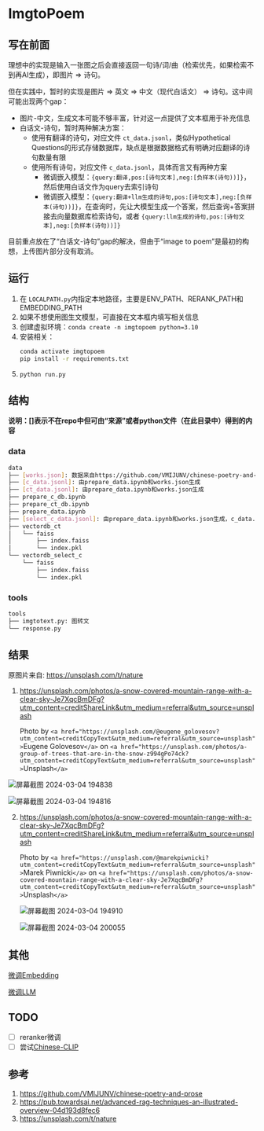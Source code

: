 # ImgtoPoem

## 写在前面

理想中的实现是输入一张图之后会直接返回一句诗/词/曲（检索优先，如果检索不到再AI生成），即图片 $\Rightarrow$ 诗句。

但在实践中，暂时的实现是图片 $\Rightarrow$ 英文 $\Rightarrow$ 中文（现代白话文） $\Rightarrow$ 诗句。这中间可能出现两个gap：

* 图片-中文，生成文本可能不够丰富，针对这一点提供了文本框用于补充信息
* 白话文-诗句，暂时两种解决方案：
  * 使用有翻译的诗句，对应文件 `ct_data.jsonl`，类似Hypothetical Questions的形式存储数据库，缺点是根据数据格式有明确对应翻译的诗句数量有限
  * 使用所有诗句，对应文件 `c_data.jsonl`，具体而言又有两种方案
    * 微调嵌入模型：`{query:翻译,pos:[诗句文本],neg:[负样本(诗句))]}`，然后使用白话文作为query去索引诗句
    * 微调嵌入模型：`{query:翻译+llm生成的诗句,pos:[诗句文本],neg:[负样本(诗句))]}`，在查询时，先让大模型生成一个答案，然后查询+答案拼接去向量数据库检索诗句，或者 `{query:llm生成的诗句,pos:[诗句文本],neg:[负样本(诗句))]}`

目前重点放在了“白话文-诗句”gap的解决，但由于“image to poem”是最初的构想，上传图片部分没有取消。

## 运行

1. 在 `LOCALPATH.py`内指定本地路径，主要是ENV_PATH、RERANK_PATH和EMBEDDING_PATH
2. 如果不想使用图生文模型，可直接在文本框内填写相关信息
3. 创建虚拟环境：`conda create -n imgtopoem python=3.10`
4. 安装相关：
   ```bash
   conda activate imgtopoem
   pip install -r requirements.txt
   ```
5. `python run.py`

## 结构

**说明：[]表示不在repo中但可由“来源”或者python文件（在此目录中）得到的内容**

### data

```bash
data
├── [works.json]: 数据来自https://github.com/VMIJUNV/chinese-poetry-and-prose
├── [c_data.jsonl]: 由prepare_data.ipynb和works.json生成
├── [ct_data.jsonl]: 由prepare_data.ipynb和works.json生成
├── prepare_c_db.ipynb
├── prepare_ct_db.ipynb
├── prepare_data.ipynb
├── [select_c_data.jsonl]: 由prepare_data.ipynb和works.json生成，c_data.jsonl的替代
├── vectordb_ct
│   └── faiss
│       ├── index.faiss
│       └── index.pkl
└── vectordb_select_c
    └── faiss
        ├── index.faiss
        └── index.pkl
```

### tools

```bash
tools
├── imgtotext.py: 图转文
└── response.py
```

## 结果

原图片来自: https://unsplash.com/t/nature

1. https://unsplash.com/photos/a-snow-covered-mountain-range-with-a-clear-sky-Je7XqcBmDFg?utm_content=creditShareLink&utm_medium=referral&utm_source=unsplash

   Photo by `<a href="https://unsplash.com/@eugene_golovesov?utm_content=creditCopyText&utm_medium=referral&utm_source=unsplash">`Eugene Golovesov`</a>` on `<a href="https://unsplash.com/photos/a-group-of-trees-that-are-in-the-snow-z994gPo74ck?utm_content=creditCopyText&utm_medium=referral&utm_source=unsplash">`Unsplash`</a>`

  ![屏幕截图 2024-03-04 194838](https://github.com/time1527/img-to-poem/assets/154412155/5370ad61-c04a-4760-9ed0-849497e3f12d)

  ![屏幕截图 2024-03-04 194816](https://github.com/time1527/img-to-poem/assets/154412155/e29f2832-d697-4a5a-afad-37216e2d6c49)

2. https://unsplash.com/photos/a-snow-covered-mountain-range-with-a-clear-sky-Je7XqcBmDFg?utm_content=creditShareLink&utm_medium=referral&utm_source=unsplash

   Photo by `<a href="https://unsplash.com/@marekpiwnicki?utm_content=creditCopyText&utm_medium=referral&utm_source=unsplash">`Marek Piwnicki`</a>` on `<a href="https://unsplash.com/photos/a-snow-covered-mountain-range-with-a-clear-sky-Je7XqcBmDFg?utm_content=creditCopyText&utm_medium=referral&utm_source=unsplash">`Unsplash`</a>`

   ![屏幕截图 2024-03-04 194910](https://github.com/time1527/img-to-poem/assets/154412155/269f425c-3b74-4c89-b231-ae9aec53412b)

   ![屏幕截图 2024-03-04 200055](https://github.com/time1527/img-to-poem/assets/154412155/b7c8f10a-59b2-4078-869a-e28d62c6ad50)

## 其他

[微调Embedding](https://github.com/time1527/finetune/tree/main/translation-bge-zh-v1.5)

[微调LLM](https://github.com/time1527/finetune/tree/main/translation-chatglm3-6b)

## TODO

* [ ] reranker微调
* [ ] 尝试[Chinese-CLIP](https://github.com/OFA-Sys/Chinese-CLIP)

## 参考

1. https://github.com/VMIJUNV/chinese-poetry-and-prose
2. https://pub.towardsai.net/advanced-rag-techniques-an-illustrated-overview-04d193d8fec6
3. https://unsplash.com/t/nature
